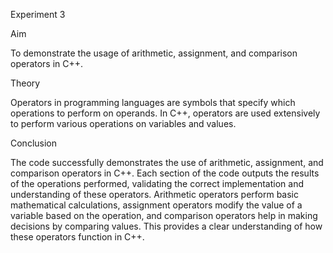 Experiment 3

Aim

To demonstrate the usage of arithmetic, assignment, and comparison operators in C++.

Theory

Operators in programming languages are symbols that specify which operations to perform on operands. In C++, operators are used extensively to perform various operations on variables and values.

Conclusion

The code successfully demonstrates the use of arithmetic, assignment, and comparison operators in C++. Each section of the code outputs the results of the operations performed, validating the correct implementation and understanding of these operators. Arithmetic operators perform basic mathematical calculations, assignment operators modify the value of a variable based on the operation, and comparison operators help in making decisions by comparing values. This provides a clear understanding of how these operators function in C++.
